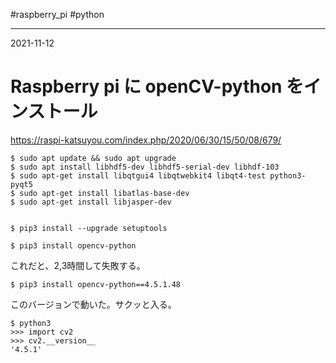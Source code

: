 #raspberry_pi  #python 

---
2021-11-12

# Raspberry pi に openCV-python をインストール

https://raspi-katsuyou.com/index.php/2020/06/30/15/50/08/679/

```shell
$ sudo apt update && sudo apt upgrade
$ sudo apt install libhdf5-dev libhdf5-serial-dev libhdf-103
$ sudo apt-get install libqtgui4 libqtwebkit4 libqt4-test python3-pyqt5
$ sudo apt-get install libatlas-base-dev
$ sudo apt-get install libjasper-dev


$ pip3 install --upgrade setuptools
```


```shell
$ pip3 install opencv-python
```

これだと、2,3時間して失敗する。

```shell
$ pip3 install opencv-python==4.5.1.48
```

このバージョンで動いた。サクッと入る。

```shell
$ python3
>>> import cv2
>>> cv2.__version__
'4.5.1'
```

